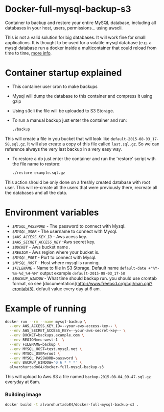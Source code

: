 # Docker-full-mysql-backup-s3

Container to backup and restore your entire MySQL database, including all databases in your host, users, permissions... using awscli.

This is not a valid solution for big databases. It will work fine for small applications. It is thought to be used for a volatile mysql database (e.g. a mysql database run a docker inside a multicontainer that could reload from time to time, [more info](http://docs.aws.amazon.com/elasticbeanstalk/latest/dg/create_deploy_docker_ecs.html).

# Container startup explained

* This container user cron to make backups
* Mysql will dump the database to this container and compress it using gzip
* Using s3cli the file will be uploaded to S3 Storage.
* To run a manual backup just enter the container and run:

  ```bash
  ./backup
  ```
This will create a file in you bucket that will look like `default-2015-08-03_17-58.sql.gz`. It will also create a copy of this file called `last.sql.gz`. So we can reference always the very last backup in a very easy way.

* To restore a db just enter the container and run the 'restore' script with the file name to restore:

  ```bash
  ./restore example.sql.gz
  ```
This action should be only done on a freshly created database with root user. This will re-create all the users that were previously there, recreate all the databases and all the data. 


# Environment variables

- _`$MYSQL_PASSWORD`_ - The password to connect with Mysql.
- _`$MYSQL_USER`_ - The username to connect with Mysql.
- _`$AWS_ACCESS_KEY_ID`_ - Aws acess key.
- _`$AWS_SECRET_ACCESS_KEY`_ -Aws secret key.
- _`$BUCKET`_ - Aws bucket name .
- _`$REGION`_ - Aws region where your bucket is.
- _`$MYSQL_PORT`_ - Port to connect with Mysql.
- _`$MYSQL_HOST`_ - Host where mysql is running.
- _`$FILENAME`_ - Name to file in S3 Storage. Default name `default-date +"%Y-%m-%d_%H-%M"` output example `default-2015-08-03_17-58`
- _`$BACKUP_WINDOW`_ - What time should backup run. you should use crontab format, so see [documentation](http://www.freebsd.org/cgi/man.cgi?crontab(5). default value every day at 6 am.

# Example of running

```bash
docker run --rm --name mysql-backup \
  --env AWS_ACCESS_KEY_ID=--your-aws-access-key-- \
  --env AWS_SECRET_ACCESS_KEY=--your-aws-secret-key-- \
  --env BUCKET=backups.example.com \
  --env REGION=eu-west-1  \
  --env FILENAME=backup \
  --env MYSQL_HOST=test.mysql.net \
  --env MYSQL_USER=root \
  --env MYSQL_PASSWORD=password \
  --env BACKUP_WINDOW='0 6 * * *' \
  alvarohurtado84/docker-full-mysql-backup-s3

```
This will upload to Aws S3 a file named `backup-2015-08-04_09-47.sql.gz` everyday at 6am.

### Building image

```bash
docker build -t alvarohurtado84/docker-full-mysql-backup-s3 .
```
